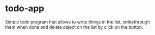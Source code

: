 # todo-app
Simple todo program that allows to write things in the list, strikethrough them when done and delete object on the list by click on the button.
